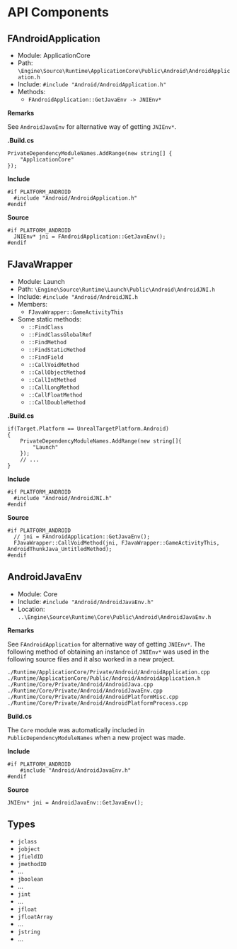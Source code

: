 # API Components

## FAndroidApplication
- Module:	ApplicationCore
- Path:		`\Engine\Source\Runtime\ApplicationCore\Public\Android\AndroidApplication.h`
- Include:	`#include "Android/AndroidApplication.h"`
- Methods:
  - `FAndroidApplication::GetJavaEnv -> JNIEnv*`

**Remarks**

See `AndroidJavaEnv` for alternative way of getting `JNIEnv*`.

**.Build.cs**

    PrivateDependencyModuleNames.AddRange(new string[] {
        "ApplicationCore"
    });

**Include**

    #if PLATFORM_ANDROID
      #include "Android/AndroidApplication.h"
    #endif

**Source**

    #if PLATFORM_ANDROID
      JNIEnv* jni = FAndroidApplication::GetJavaEnv();
    #endif

## FJavaWrapper
- Module:	Launch
- Path:		`\Engine\Source\Runtime\Launch\Public\Android\AndroidJNI.h`
- Include:	`#include "Android/AndroidJNI.h`
- Members:
  - `FJavaWrapper::GameActivityThis`
- Some static methods:
  - `::FindClass`
  - `::FindClassGlobalRef`
  - `::FindMethod`
  - `::FindStaticMethod`
  - `::FindField`
  - `::CallVoidMethod`
  - `::CallObjectMethod`
  - `::CallIntMethod`
  - `::CallLongMethod`
  - `::CallFloatMethod`
  - `::CallDoubleMethod`

**.Build.cs**

    if(Target.Platform == UnrealTargetPlatform.Android)
    {
        PrivateDependencyModuleNames.AddRange(new string[]{
            "Launch"
        });
        // ...
    }

**Include**

    #if PLATFORM_ANDROID
      #include "Android/AndroidJNI.h"
    #endif

**Source**

    #if PLATFORM_ANDROID
      // jni = FAndroidApplication::GetJavaEnv();
      FJavaWrapper::CallVoidMethod(jni, FJavaWrapper::GameActivityThis, AndroidThunkJava_UntitledMethod);
    #endif

## AndroidJavaEnv
- Module: Core
- Include: `#include "Android/AndroidJavaEnv.h"`
- Location: `..\Engine\Source\Runtime\Core\Public\Android\AndroidJavaEnv.h`

**Remarks**

See `FAndroidApplication` for alternative way of getting `JNIEnv*`. The following method
of obtaining an instance of `JNIEnv*` was used in the following source files and it also worked
in a new project.

    ./Runtime/ApplicationCore/Private/Android/AndroidApplication.cpp
    ./Runtime/ApplicationCore/Public/Android/AndroidApplication.h
    ./Runtime/Core/Private/Android/AndroidJava.cpp
    ./Runtime/Core/Private/Android/AndroidJavaEnv.cpp
    ./Runtime/Core/Private/Android/AndroidPlatformMisc.cpp
    ./Runtime/Core/Private/Android/AndroidPlatformProcess.cpp

**Build.cs**

The `Core` module was automatically included in `PublicDependencyModuleNames` when a new project was made.

**Include**

    #if PLATFORM_ANDROID
        #include "Android/AndroidJavaEnv.h"
    #endif

**Source**

    JNIEnv* jni = AndroidJavaEnv::GetJavaEnv();

## Types
- `jclass`
- `jobject`
- `jfieldID`
- `jmethodID`
- ...
- `jboolean`
- ...
- `jint`
- ...
- `jfloat`
- `jfloatArray`
- ...
- `jstring`
- ...
